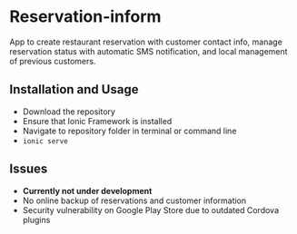 # Reservation-inform
App to create restaurant reservation with customer contact info, manage reservation status with automatic SMS notification, and local management of previous customers.

## Installation and Usage
- Download the repository
- Ensure that Ionic Framework is installed
- Navigate to repository folder in terminal or command line
- `ionic serve`

## Issues
- **Currently not under development**
- No online backup of reservations and customer information
- Security vulnerability on Google Play Store due to outdated Cordova plugins

